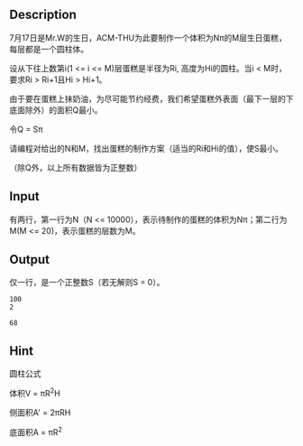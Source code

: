 <h2>Description</h2><p>7月17日是Mr.W的生日，ACM-THU为此要制作一个体积为Nπ的M层生日蛋糕，每层都是一个圆柱体。</p><p>设从下往上数第i(1 &lt;= i &lt;= M)层蛋糕是半径为Ri, 高度为Hi的圆柱。当i &lt; M时，要求Ri &gt; Ri+1且Hi &gt; Hi+1。</p><p>由于要在蛋糕上抹奶油，为尽可能节约经费，我们希望蛋糕外表面（最下一层的下底面除外）的面积Q最小。</p><p>令Q = Sπ</p><p>请编程对给出的N和M，找出蛋糕的制作方案（适当的Ri和Hi的值），使S最小。</p><p>（除Q外，以上所有数据皆为正整数）</p><h2>Input</h2><p>有两行，第一行为N（N &lt;= 10000），表示待制作的蛋糕的体积为Nπ；第二行为M(M &lt;= 20)，表示蛋糕的层数为M。</p><h2>Output</h2><p>仅一行，是一个正整数S（若无解则S = 0）。</p>

<pre><code class="language-input1">100
2</code></pre>

<pre><code class="language-output1">68</code></pre>

<h2>Hint</h2><p>圆柱公式</p><p>体积V = πR<sup>2</sup>H</p><p>侧面积A' = 2πRH</p><p>底面积A = πR<sup>2</sup></p>
